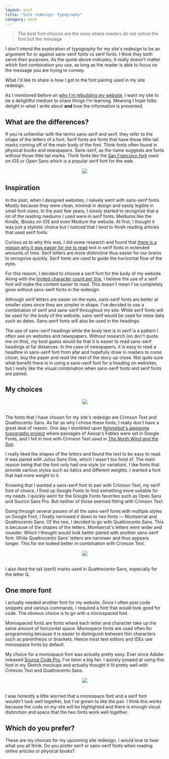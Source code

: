 ```yaml
---
layout: post
title: "Site redesign: Typography"
category: work
---
```


> The best font choices are the ones where readers do not notice the font but the message

I don't intend the exploration of typography for my site's redesign to be an argument for or against sans-serif fonts vs serif fonts. I think they both serve their purposes. As the quote above indicates, it really doesn't matter which font combination you use, as long as the reader is able to focus on the message you are trying to convey.

What I'd like to share is how I got to the font pairing used in my site redesign.

As I mentioned before on [why I'm rebuilding my website]({{site.url}}/rebuilding-website), I want my site to be a delightful medium to share things I'm learning. Meaning I hope folks delight in what I write about **and** how the information is presented.

## What are the differences?

If you're unfamiliar with the terms sans-serif and serif, they refer to the shape of the letters of a font. Serif fonts are fonts that have those little tail marks coming off of the main body of the font. Think fonts often found in physical books and newspapers. Sans-serif, as the name suggests are fonts without those little tail marks. Think fonts like the [San Francisco font](https://developer.apple.com/fonts/) used on iOS or Open Sans which is a popular serif font for the web.

<div style="text-align: center; margin-bottom: 2rem;">
  <img src="http://i.michaelsoolee.com/20151222-type-01.png" style="border: 1px solid #f3f3f3; display: inline-block;">
</div>

## Inspiration

In the past, when I designed websites, I naïvely went with sans-serif fonts. Mostly because they were clean, minimal in design and easily legible in small font-sizes. In the past few years, I slowly started to recognize that a lot of the reading mediums I used were in serif fonts. Mediums like the Kindle, iBooks on iOS and even Medium the website. At first, I thought it was just a stylistic choice but I noticed that I tend to finish reading articles that used serif fonts.

Curious as to why this was, I did some research and found that [there is a reason why it was easier for me to read](http://www.urbanfonts.com/blog/2013/02/serif-vs-sans-the-final-battle/) text in serif fonts in extended amounts of time. Serif letters are more distinctive thus easier for our brains to recognize quickly. Serif fonts are used to guide the horizontal flow of the eyes.

For this reason, I decided to choose a serif font for the body of my website. Along with the [limited character count per line]({{site.baseurl}}/redesign-layout#easy-to-read), I believe the use of a serif font will make the content easier to read. This doesn't mean I've completely gone without sans-serif fonts in the redesign.

Although serif letters are easier on the eyes, sans-serif fonts are better at smaller sizes since they are simpler in shape. I've decided to use a combination of serif and sans-serif throughout my site. While serif fonts will be used for the body of the website, sans-serif would be used for meta data such as dates. Sans-serif fonts will also be used in the headings.

The use of sans-serif headings while the body text is in serif is a pattern I often see on websites and newspapers. Without research (so don't quote me on this), my best guess would be that it is easier to read sans-serif headings at far distances. In the case of newspapers, it is easy to read a headline in sans-serif font from afar and hopefully draw in readers to come closer, buy the paper and read the rest of the story up-close. Not quite sure what benefit there is in using a sans-serif font for a heading on websites, but I really like the visual combination when sans-serif fonts and serif fonts are paired.

## My choices

<div style="text-align: center; margin-bottom: 2rem;">
  <img src="http://i.michaelsoolee.com/20151222-type-02.png" style="border: 1px solid #f3f3f3; display: inline-block;">
</div>

The fonts that I have chosen for my site's redesign are Crimson Text and Quattrocento Sans. As far as why I chose these fonts, I really don't have a great deal of reason. One day I stumbled upon [femmebot's awesome typography project](http://femmebot.github.io/google-type/) where passages of Aesop's Fables were set in Google Fonts, and I fell in love with Crimson Text used in [*The North Wind and the Sun*](http://femmebot.github.io/google-type/#joanrho-01).

I really liked the shapes of the letters and found the text to be easy to read. It was paired with Julius Sans One, which I wasn't too fond of. The main reason being that the font only had one style (or variation). I like fonts that provide various styles such as italics and different weights. I wanted a font that had more weight to it.

Knowing that I wanted a sans-serif font to pair with Crimson Text, my serif font of choice, I fired up Google Fonts to find something more suitable for my needs. I quickly went for the Google Fonts favorites such as Open Sans and Source Sans Pro. But neither of those seemed fitting with Crimson Text.

Going through several passes of all the sans-serif fonts with multiple styles on Google Font, I finally narrowed it down to two fonts &mdash; Montserrat and Quattrocento Sans. Of the two, I decided to go with Quattrocento Sans. This is because of the shapes of the letters. Montserrat's letters were wider and rounder. Which I thought would look better paired with another sans-serif font. While Quattrocento Sans' letters are narrower and thus appears longer. This for me looked better in combination with Crimson Text.

<div style="text-align: center; margin-bottom: 2rem;">
  <img src="http://i.michaelsoolee.com/20151222-type-03.png" style="border: 1px solid #f3f3f3; display: inline-block;">
</div>

I also liked the tail (serif) marks used in Quattrocento Sans, especially for the letter Q.

## One more font

I actually needed another font for my website. Since I often post code snippets and various commands, I required a font that would look good for code. The obvious choice is to go with a monospaced font.

Monospaced fonts are fonts where each letter and character take up the same amount of horizontal space. Monospace fonts are used often for programming because it is easier to distinguish between thin characters such as parenthesis or brackets. Hence most text editors and IDEs use monospace fonts by default.

My choice for a monospace font was actually pretty easy. Ever since Adobe released [Source Code Pro](https://www.google.com/fonts/specimen/Source+Code+Pro), I've been a big fan. I quickly jumped at using this font in my Sketch mockups and actually thought it fit pretty well with Crimson Text and Quattrocento Sans.

<div style="text-align: center; margin-bottom: 2rem;">
  <img src="http://i.michaelsoolee.com/20151222-type-04.png" style="border: 1px solid #f3f3f3; display: inline-block;">
</div>

I was honestly a little worried that a monospace font and a serif font wouldn't look well together, but I've grown to like the pair. I think this works because the code on my site will be highlighted and there is enough visual distinction and space that the two fonts work well together.

## Which do you prefer?

These are my choices for my upcoming site redesign. I would love to hear what you all think. Do you prefer serif or sans-serif fonts when reading online articles or physical books?

